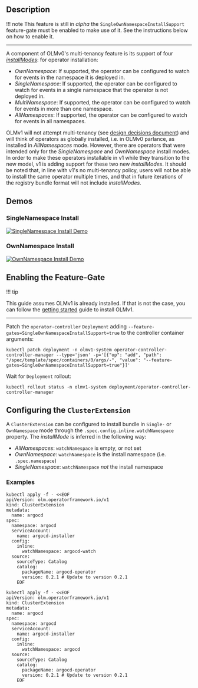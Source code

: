 ## Description

!!! note
This feature is still in *alpha* the `SingleOwnNamespaceInstallSupport` feature-gate must be enabled to make use of it.
See the instructions below on how to enable it.

---

A component of OLMv0's multi-tenancy feature is its support of four [*installModes*](https://olm.operatorframework.io/docs/advanced-tasks/operator-scoping-with-operatorgroups/#targetnamespaces-and-their-relationship-to-installmodes):
for operator installation:

 - *OwnNamespace*: If supported, the operator can be configured to watch for events in the namespace it is deployed in.
 - *SingleNamespace*: If supported, the operator can be configured to watch for events in a single namespace that the operator is not deployed in.
 - *MultiNamespace*: If supported, the operator can be configured to watch for events in more than one namespace.
 - *AllNamespaces*: If supported, the operator can be configured to watch for events in all namespaces.

OLMv1 will not attempt multi-tenancy (see [design decisions document](../../project/olmv1_design_decisions.md)) and will think of operators
as globally installed, i.e. in OLMv0 parlance, as installed in *AllNamespaces* mode. However, there are operators that
were intended only for the *SingleNamespace* and *OwnNamespace* install modes. In order to make these operators installable in v1 while they
transition to the new model, v1 is adding support for these two new *installModes*. It should be noted that, in line with v1's no multi-tenancy policy,
users will not be able to install the same operator multiple times, and that in future iterations of the registry bundle format will not
include *installModes*.

## Demos

### SingleNamespace Install

[![SingleNamespace Install Demo](https://asciinema.org/a/w1IW0xWi1S9cKQFb9jnR07mgh.svg)](https://asciinema.org/a/w1IW0xWi1S9cKQFb9jnR07mgh)

### OwnNamespace Install

[![OwnNamespace Install Demo](https://asciinema.org/a/Rxx6WUwAU016bXFDW74XLcM5i.svg)](https://asciinema.org/a/Rxx6WUwAU016bXFDW74XLcM5i)

## Enabling the Feature-Gate

!!! tip

This guide assumes OLMv1 is already installed. If that is not the case,
you can follow the [getting started](../../getting-started/olmv1_getting_started.md) guide to install OLMv1.

---

Patch the `operator-controller` `Deployment` adding `--feature-gates=SingleOwnNamespaceInstallSupport=true` to the
controller container arguments:

```terminal title="Enable SingleOwnNamespaceInstallSupport feature-gate"
kubectl patch deployment -n olmv1-system operator-controller-controller-manager --type='json' -p='[{"op": "add", "path": "/spec/template/spec/containers/0/args/-", "value": "--feature-gates=SingleOwnNamespaceInstallSupport=true"}]'
```

Wait for `Deployment` rollout:

```terminal title="Wait for Deployment rollout"
kubectl rollout status -n olmv1-system deployment/operator-controller-controller-manager
```

## Configuring the `ClusterExtension`

A `ClusterExtension` can be configured to install bundle in `Single-` or `OwnNamespace` mode through the
`.spec.config.inline.watchNamespace` property. The *installMode* is inferred in the following way:

 - *AllNamespaces*: `watchNamespace` is empty, or not set
 - *OwnNamespace*: `watchNamespace` is the install namespace (i.e. `.spec.namespace`)
 - *SingleNamespace*: `watchNamespace` *not* the install namespace

### Examples

``` terminal title="SingleNamespace install mode example"
kubectl apply -f - <<EOF
apiVersion: olm.operatorframework.io/v1
kind: ClusterExtension
metadata:
  name: argocd
spec:
  namespace: argocd
  serviceAccount:
    name: argocd-installer
  config:
    inline:
      watchNamespace: argocd-watch
  source:
    sourceType: Catalog
    catalog:
      packageName: argocd-operator
      version: 0.2.1 # Update to version 0.2.1
    EOF
```

``` terminal title="OwnNamespace install mode example"
kubectl apply -f - <<EOF
apiVersion: olm.operatorframework.io/v1
kind: ClusterExtension
metadata:
  name: argocd
spec:
  namespace: argocd
  serviceAccount:
    name: argocd-installer
  config:
    inline:
      watchNamespace: argocd
  source:
    sourceType: Catalog
    catalog:
      packageName: argocd-operator
      version: 0.2.1 # Update to version 0.2.1
    EOF
```
